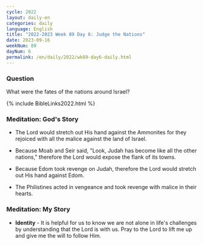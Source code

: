 ```yaml
---
cycle: 2022
layout: daily-en
categories: daily
language: English
title: "2022-2023 Week 89 Day 6: Judge the Nations"
date: 2023-09-16
weekNum: 89
dayNum: 6
permalink: /en/daily/2022/wk89-day6-daily.html
---
```


### Question     
What were the fates of the nations around Israel?

{% include BibleLinks2022.html %}

### Meditation: God's Story   
+ The Lord would stretch out His hand against the Ammonites for they rejoiced with all the malice against the land of Israel. 

+ Because Moab and Seir said, "Look, Judah has become like all the other nations," therefore the Lord would expose the flank of its towns. 

+ Because Edom took revenge on Judah, therefore the Lord would stretch out His hand against Edom. 

+ The Philistines acted in vengeance and took revenge with malice in their hearts. 

### Meditation: My Story   
+ **Identity** - It is helpful for us to know we are not alone in life's challenges by understanding that the Lord is with us. Pray to the Lord to lift me up and give me the will to follow Him. 
